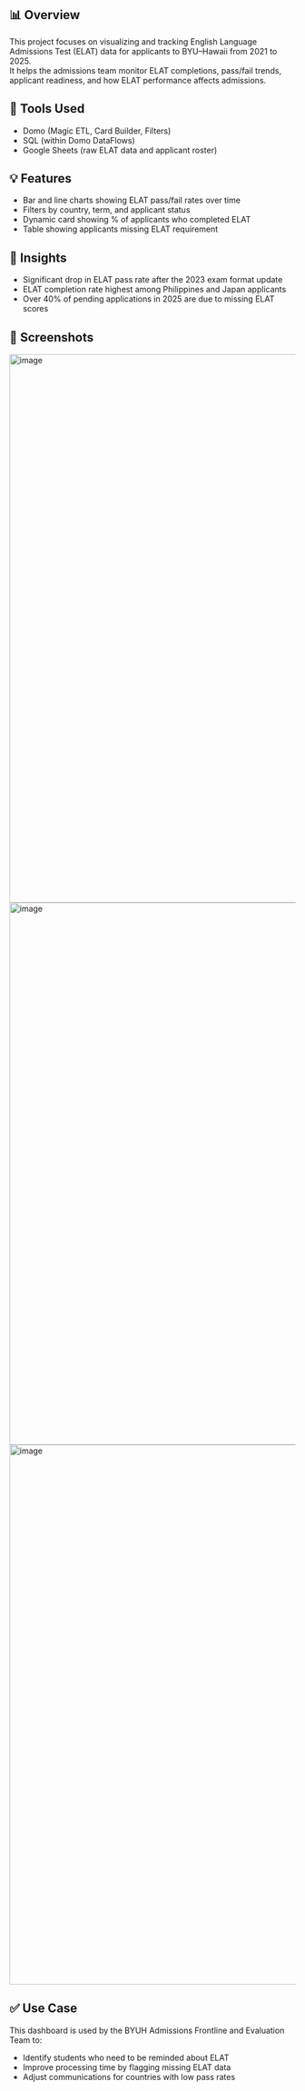 ## 📊 Overview
This project focuses on visualizing and tracking English Language Admissions Test (ELAT) data for applicants to BYU–Hawaii from 2021 to 2025.  
It helps the admissions team monitor ELAT completions, pass/fail trends, applicant readiness, and how ELAT performance affects admissions.

## 🧰 Tools Used
- Domo (Magic ETL, Card Builder, Filters)
- SQL (within Domo DataFlows)
- Google Sheets (raw ELAT data and applicant roster)

## 💡 Features
- Bar and line charts showing ELAT pass/fail rates over time
- Filters by country, term, and applicant status
- Dynamic card showing % of applicants who completed ELAT
- Table showing applicants missing ELAT requirement

## 🧠 Insights
- Significant drop in ELAT pass rate after the 2023 exam format update
- ELAT completion rate highest among Philippines and Japan applicants
- Over 40% of pending applications in 2025 are due to missing ELAT scores

## 📸 Screenshots
<img width="1896" height="966" alt="image" src="https://github.com/user-attachments/assets/e7bc3a80-00b5-4d0e-81db-4eecc2765239" />
<img width="1891" height="955" alt="image" src="https://github.com/user-attachments/assets/d5fd79c0-6de1-4b99-96b3-b0d07ab85839" />
<img width="1899" height="951" alt="image" src="https://github.com/user-attachments/assets/a5b38ed3-b314-4564-8494-bd8c0d66b6a1" />


## ✅ Use Case
This dashboard is used by the BYUH Admissions Frontline and Evaluation Team to:
- Identify students who need to be reminded about ELAT
- Improve processing time by flagging missing ELAT data
- Adjust communications for countries with low pass rates


